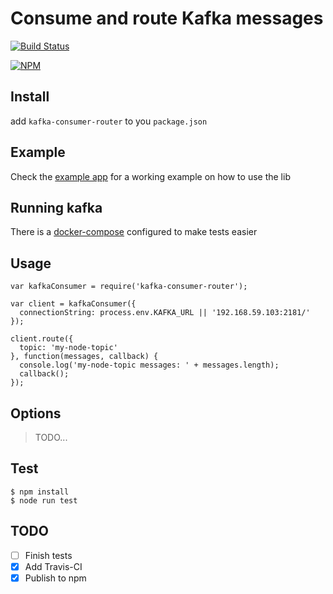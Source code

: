 # Consume and route Kafka messages

[![Build Status](https://img.shields.io/travis/tq1/kafka-consumer-router.svg?style=flat-square)](https://travis-ci.org/tq1/kafka-consumer-router)

[![NPM](https://nodei.co/npm/kafka-consumer-router.png)](https://nodei.co/npm/kafka-consumer-router/)

## Install

add `kafka-consumer-router` to you `package.json`


## Example

Check the [example app](example/index.js) for a working example on how to use the lib

## Running kafka

There is a [docker-compose](./DOCKER.md) configured to make tests easier

## Usage

```
var kafkaConsumer = require('kafka-consumer-router');

var client = kafkaConsumer({
  connectionString: process.env.KAFKA_URL || '192.168.59.103:2181/'
});

client.route({
  topic: 'my-node-topic'
}, function(messages, callback) {
  console.log('my-node-topic messages: ' + messages.length);
  callback();
});

```

## Options

> TODO...

## Test

```
$ npm install
$ node run test
```

## TODO

- [ ] Finish tests
- [x] Add Travis-CI
- [x] Publish to npm
